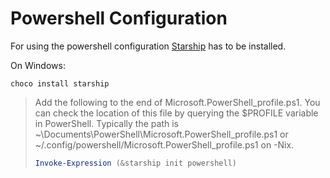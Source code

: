 # Powershell Configuration

For using the powershell configuration [Starship](https://github.com/starship/starship) has to be installed.

On Windows:
```
choco install starship
```

> Add the following to the end of Microsoft.PowerShell_profile.ps1. You can check the location of this file by querying the $PROFILE variable in PowerShell. Typically the path is ~\Documents\PowerShell\Microsoft.PowerShell_profile.ps1 or ~/.config/powershell/Microsoft.PowerShell_profile.ps1 on -Nix.
> ```ps1
> Invoke-Expression (&starship init powershell)
> ```